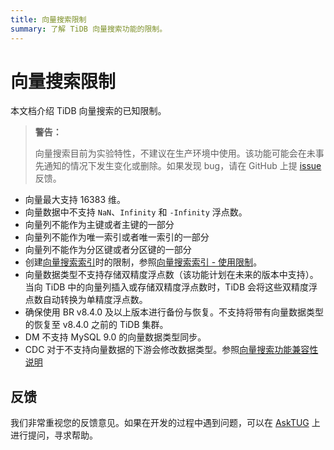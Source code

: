 ```yaml
---
title: 向量搜索限制
summary: 了解 TiDB 向量搜索功能的限制。
---
```


# 向量搜索限制

本文档介绍 TiDB 向量搜索的已知限制。

> **警告：**
>
> 向量搜索目前为实验特性，不建议在生产环境中使用。该功能可能会在未事先通知的情况下发生变化或删除。如果发现 bug，请在 GitHub 上提 [issue](https://github.com/pingcap/tidb/issues) 反馈。

- 向量最大支持 16383 维。
- 向量数据中不支持 `NaN`、`Infinity` 和 `-Infinity` 浮点数。
- 向量列不能作为主键或者主键的一部分
- 向量列不能作为唯一索引或者唯一索引的一部分
- 向量列不能作为分区键或者分区键的一部分
- 创建[向量搜索索引](/vector-search-index.md)时的限制，参照[向量搜索索引 - 使用限制](/vector-search-index.md#使用限制)。
- 向量数据类型不支持存储双精度浮点数（该功能计划在未来的版本中支持）。当向 TiDB 中的向量列插入或存储双精度浮点数时，TiDB 会将这些双精度浮点数自动转换为单精度浮点数。
- 确保使用 BR v8.4.0 及以上版本进行备份与恢复。不支持将带有向量数据类型的恢复至 v8.4.0 之前的 TiDB 集群。
- DM 不支持 MySQL 9.0 的向量数据类型同步。
- CDC 对于不支持向量数据的下游会修改数据类型。参照[向量搜索功能兼容性说明](/ticdc/ticdc-compatibility.md#向量搜索功能兼容性说明实验特性)

## 反馈

我们非常重视您的反馈意见。如果在开发的过程中遇到问题，可以在 [AskTUG](https://asktug.com/?utm_source=docs-cn-dev-guide) 上进行提问，寻求帮助。
